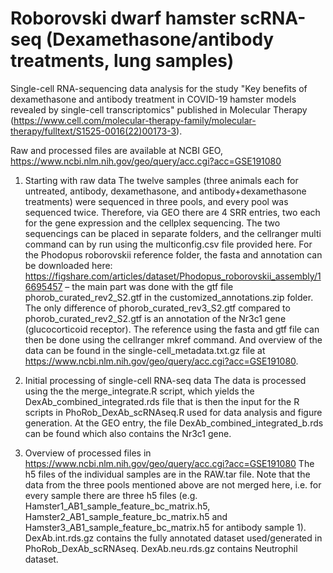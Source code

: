 # Roborovski dwarf hamster scRNA-seq (Dexamethasone/antibody treatments, lung samples)
Single-cell RNA-sequencing data analysis for the study "Key benefits of dexamethasone and antibody treatment in COVID-19 hamster models revealed by single-cell transcriptomics" published in Molecular Therapy (https://www.cell.com/molecular-therapy-family/molecular-therapy/fulltext/S1525-0016(22)00173-3).

Raw and processed files are available at NCBI GEO, https://www.ncbi.nlm.nih.gov/geo/query/acc.cgi?acc=GSE191080

1. Starting with raw data
The twelve samples (three animals each for untreated, antibody, dexamethasone, and antibody+dexamethasone treatments) were sequenced in three pools, and every pool was sequenced twice. Therefore, via GEO there are 4 SRR entries, two each for the gene expression and the cellplex sequencing. The two sequencings can be placed in separate folders, and the cellranger multi command can by run using the multiconfig.csv file provided here.
For the Phodopus roborovskii reference folder, the fasta and annotation can be downloaded here: https://figshare.com/articles/dataset/Phodopus_roborovskii_assembly/16695457 – the main part was done with the gtf file phorob_curated_rev2_S2.gtf in the customized_annotations.zip folder. The only difference of phorob_curated_rev3_S2.gtf compared to phorob_curated_rev2_S2.gtf is an annotation of the Nr3c1 gene (glucocorticoid receptor). The reference using the fasta and gtf file can then be done using the cellranger mkref command. And overview of the data can be found in the single-cell_metadata.txt.gz file at https://www.ncbi.nlm.nih.gov/geo/query/acc.cgi?acc=GSE191080.

2. Initial processing of single-cell RNA-seq data
The data is processed using the the merge_integrate.R script, which yields the DexAb_combined_integrated.rds file that is then the input for the R scripts in PhoRob_DexAb_scRNAseq.R used for data analysis and figure generation. At the GEO entry, the file DexAb_combined_integrated_b.rds can be found which also contains the Nr3c1 gene.

3. Overview of processed files in https://www.ncbi.nlm.nih.gov/geo/query/acc.cgi?acc=GSE191080
The h5 files of the individual samples are in the RAW.tar file. Note that the data from the three pools mentioned above are not merged here, i.e. for every sample there are three h5 files (e.g. Hamster1_AB1_sample_feature_bc_matrix.h5, Hamster2_AB1_sample_feature_bc_matrix.h5 and Hamster3_AB1_sample_feature_bc_matrix.h5 for antibody sample 1). DexAb.int.rds.gz contains the fully annotated dataset used/generated in PhoRob_DexAb_scRNAseq. DexAb.neu.rds.gz contains Neutrophil dataset.
